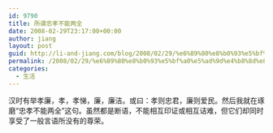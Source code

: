 ```yaml
---
id: 9790
title: 所谓忠孝不能两全
date: 2008-02-29T23:17:00+00:00
author: jiang
layout: post
guid: http://li-and-jiang.com/blog/2008/02/29/%e6%89%80%e8%b0%93%e5%bf%a0%e5%ad%9d%e4%b8%8d%e8%83%bd%e4%b8%a4%e5%85%a8/
permalink: /2008/02/29/%e6%89%80%e8%b0%93%e5%bf%a0%e5%ad%9d%e4%b8%8d%e8%83%bd%e4%b8%a4%e5%85%a8/
categories:
  - 生活
---
```

汉时有举孝廉，孝，孝悌，廉，廉洁。或曰：孝则忠君，廉则爱民。然后我就在琢磨“忠孝不能两全”这句。虽然都是断语，不能相互印证或相互诘难，但它们却同时享受了一般言语所没有的尊荣。